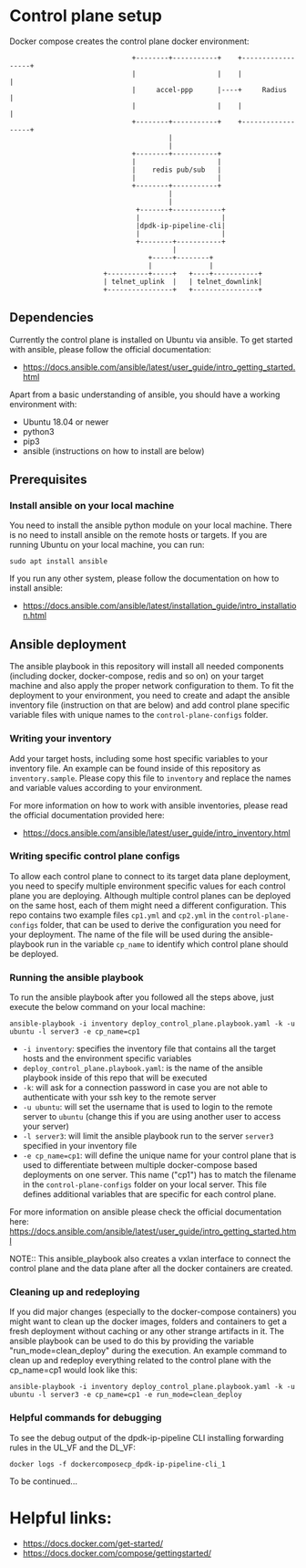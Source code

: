 # Control plane setup

Docker compose creates the control plane docker environment:

```
                              +--------+-----------+    +------------------+
                              |                    |    |                  |
                              |     accel-ppp      |----+     Radius       |
                              |                    |    |                  |
                              +--------+-----------+    +------------------+
                                       |
                                       |
                              +--------+-----------+
                              |                    |
                              |    redis pub/sub   |
                              |                    |
                              +--------+-----------+
                                       |
                                       |
                               +-------+------------+
                               |                    |
                               |dpdk-ip-pipeline-cli|
                               |                    |
                               +--------+-----------+
                                        |
                                  +-----+--------+
                                  |              |
                       +----------+-----+   +----+-----------+    
                       | telnet_uplink  |   | telnet_downlink|
                       +----------------+   +----------------+     
```
## Dependencies

Currently the control plane is installed on Ubuntu via ansible.
To get started with ansible, please follow the official documentation:
- https://docs.ansible.com/ansible/latest/user_guide/intro_getting_started.html

Apart from a basic understanding of ansible, you should have a working
environment with:

* Ubuntu 18.04 or newer
* python3
* pip3
* ansible (instructions on how to install are below)

## Prerequisites

### Install ansible on your local machine 

You need to install the ansible python module on your local machine. There is no
need to install ansible on the remote hosts or targets. If you are running
Ubuntu on your local machine, you can run:

```
sudo apt install ansible
```

If you run any other system, please follow the documentation on how to install
ansible:
- https://docs.ansible.com/ansible/latest/installation_guide/intro_installation.html

## Ansible deployment

The ansible playbook in this repository will install all needed components
(including docker, docker-compose, redis and so on) on your target machine and
also apply the proper network configuration to them. To fit the deployment to
your environment, you need to create and adapt the ansible inventory file
(instruction on that are below) and add  control plane specific variable files
with unique names to the `control-plane-configs` folder.

### Writing your inventory

Add your target hosts, including some host specific variables to your inventory
file. An example can be found inside of this repository as `inventory.sample`.
Please copy this file to `inventory` and replace the names and variable values
according to your environment.

For more information on how to work with ansible inventories, please read the
official documentation provided here:
- https://docs.ansible.com/ansible/latest/user_guide/intro_inventory.html

### Writing specific control plane configs

To allow each control plane to connect to its target data plane deployment, you
need to specify multiple environment specific values for each control plane you
are deploying. Although multiple control planes can be deployed on the same
host, each of them might need a different configuration. This repo contains two
example files `cp1.yml` and `cp2.yml` in the `control-plane-configs` folder,
that can be used to derive the configuration you need for your deployment. The
name of the file will be used during the ansible-playbook run in the variable
`cp_name` to identify which control plane should be deployed.

### Running the ansible playbook

To run the ansible playbook after you followed all the steps above, just
execute the below command on your local machine:

```
ansible-playbook -i inventory deploy_control_plane.playbook.yaml -k -u ubuntu -l server3 -e cp_name=cp1
```

- `-i inventory`: specifies the inventory file that contains all the target
  hosts and the environment specific variables
- `deploy_control_plane.playbook.yaml`: is the name of the ansible playbook
  inside of this repo that will be executed
- `-k`: will ask for a connection password in case you are not able to
  authenticate with your ssh key to the remote server
- `-u ubuntu`: will set the username that is used to login to the remote server
  to `ubuntu` (change this if you are using another user to access your server)
- `-l server3`: will limit the ansible playbook run to the server `server3`
  specified in your inventory file
- `-e cp_name=cp1`: will define the unique name for your control plane that is
  used to differentiate between multiple docker-compose based deployments on one
  server. This name ("cp1") has to match the filename in the
  `control-plane-configs` folder on your local server. This file defines
  additional variables that are specific for each control plane.

For more information on ansible please check the official documentation here:
https://docs.ansible.com/ansible/latest/user_guide/intro_getting_started.html

NOTE:: This ansible_playbook also creates a vxlan interface to connect the
control plane and the data plane after all the docker containers are created.

### Cleaning up and redeploying

If you did major changes (especially to the docker-compose containers) you might
want to clean up the docker images, folders and containers to get a fresh
deployment without caching or any other strange artifacts in it. The ansible
playbook can be used to do this by providing the variable
"run_mode=clean_deploy" during the execution. An example command to clean up and
redeploy everything related to the control plane with the cp_name=cp1 would look
like this:

```
ansible-playbook -i inventory deploy_control_plane.playbook.yaml -k -u ubuntu -l server3 -e cp_name=cp1 -e run_mode=clean_deploy
```
 

### Helpful commands for debugging

To see the debug output of the dpdk-ip-pipeline CLI installing forwarding rules in the UL_VF and the DL_VF:

```
docker logs -f dockercomposecp_dpdk-ip-pipeline-cli_1
```

To be continued...

# Helpful links:

- https://docs.docker.com/get-started/
- https://docs.docker.com/compose/gettingstarted/

